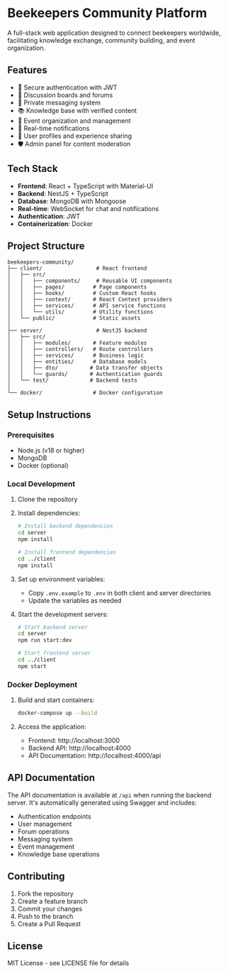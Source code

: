 # Beekeepers Community Platform

A full-stack web application designed to connect beekeepers worldwide, facilitating knowledge exchange, community building, and event organization.

## Features

- 🔐 Secure authentication with JWT
- 💬 Discussion boards and forums
- 📨 Private messaging system
- 📚 Knowledge base with verified content
- 📅 Event organization and management
- 🔔 Real-time notifications
- 👥 User profiles and experience sharing
- 🛡️ Admin panel for content moderation

## Tech Stack

- **Frontend**: React + TypeScript with Material-UI
- **Backend**: NestJS + TypeScript
- **Database**: MongoDB with Mongoose
- **Real-time**: WebSocket for chat and notifications
- **Authentication**: JWT
- **Containerization**: Docker

## Project Structure

```
beekeepers-community/
├── client/                 # React frontend
│   ├── src/
│   │   ├── components/     # Reusable UI components
│   │   ├── pages/         # Page components
│   │   ├── hooks/         # Custom React hooks
│   │   ├── context/       # React Context providers
│   │   ├── services/      # API service functions
│   │   └── utils/         # Utility functions
│   └── public/            # Static assets
│
├── server/                 # NestJS backend
│   ├── src/
│   │   ├── modules/       # Feature modules
│   │   ├── controllers/   # Route controllers
│   │   ├── services/      # Business logic
│   │   ├── entities/      # Database models
│   │   ├── dto/          # Data transfer objects
│   │   └── guards/       # Authentication guards
│   └── test/             # Backend tests
│
└── docker/                # Docker configuration
```

## Setup Instructions

### Prerequisites

- Node.js (v18 or higher)
- MongoDB
- Docker (optional)

### Local Development

1. Clone the repository
2. Install dependencies:
   ```bash
   # Install backend dependencies
   cd server
   npm install

   # Install frontend dependencies
   cd ../client
   npm install
   ```

3. Set up environment variables:
   - Copy `.env.example` to `.env` in both client and server directories
   - Update the variables as needed

4. Start the development servers:
   ```bash
   # Start backend server
   cd server
   npm run start:dev

   # Start frontend server
   cd ../client
   npm start
   ```

### Docker Deployment

1. Build and start containers:
   ```bash
   docker-compose up --build
   ```

2. Access the application:
   - Frontend: http://localhost:3000
   - Backend API: http://localhost:4000
   - API Documentation: http://localhost:4000/api

## API Documentation

The API documentation is available at `/api` when running the backend server. It's automatically generated using Swagger and includes:

- Authentication endpoints
- User management
- Forum operations
- Messaging system
- Event management
- Knowledge base operations

## Contributing

1. Fork the repository
2. Create a feature branch
3. Commit your changes
4. Push to the branch
5. Create a Pull Request

## License

MIT License - see LICENSE file for details 